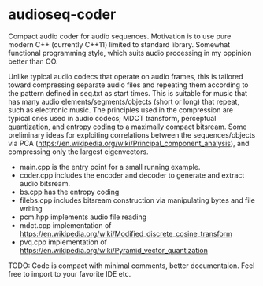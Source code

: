 # audioseq-coder
Compact audio coder for audio sequences. Motivation is to use pure modern C++ (currently C++11) limited to standard library. Somewhat functional programming style, which suits audio processing in my oppinion better than OO.

Unlike typical audio codecs that operate on audio frames, this is tailored toward compressing separate audio files and repeating them according to the pattern defined in seq.txt as start times. This is suitable for music that has many audio elements/segments/objects (short or long) that repeat, such as electronic music. The principles used in the compression are typical ones used in audio codecs; MDCT transform, perceptual quantization, and entropy coding to a maximally compact bitsream. Some preliminary ideas for exploiting correlations between the sequences/objects via PCA (https://en.wikipedia.org/wiki/Principal_component_analysis), and compressing only the largest eigenvectors.

- main.cpp is the entry point for a small running example.
- coder.cpp includes the encoder and decoder to generate and extract audio bitsream. 
- bs.cpp has the entropy coding
- filebs.cpp includes bitsream construction via manipulating bytes and file writing
- pcm.hpp implements audio file reading
- mdct.cpp implementation of https://en.wikipedia.org/wiki/Modified_discrete_cosine_transform
- pvq.cpp implementation of https://en.wikipedia.org/wiki/Pyramid_vector_quantization


TODO: Code is compact with minimal comments, better documentaion. Feel free to import to your favorite IDE etc.
